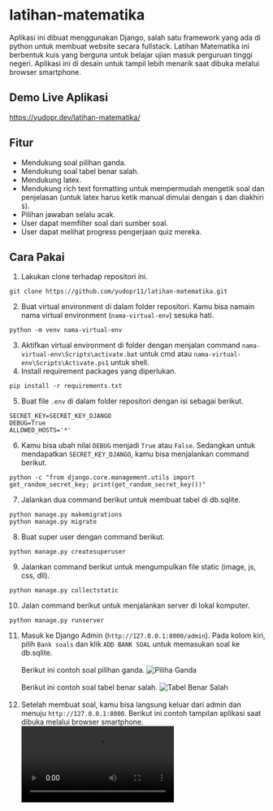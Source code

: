 # latihan-matematika
Aplikasi ini dibuat menggunakan Django, salah satu framework yang ada di python untuk membuat website secara fullstack. Latihan Matematika ini berbentuk kuis yang berguna untuk belajar ujian masuk perguruan tinggi negeri. Aplikasi ini di desain untuk tampil lebih menarik saat dibuka melalui browser smartphone.
## Demo Live Aplikasi
https://yudopr.dev/latihan-matematika/
## Fitur
- Mendukung soal pilihan ganda.
- Mendukung soal tabel benar salah.
- Mendukung latex.
- Mendukung rich text formatting untuk mempermudah mengetik soal dan penjelasan (untuk latex harus ketik manual dimulai dengan `$` dan diakhiri `$`).
- Pilihan jawaban selalu acak.
- User dapat memfilter soal dari sumber soal.
- User dapat melihat progress pengerjaan quiz mereka.
## Cara Pakai
1. Lakukan clone terhadap repositori ini. <br>
```
git clone https://github.com/yudopr11/latihan-matematika.git
```
2. Buat virtual environment di dalam folder repositori. Kamu bisa namain nama virtual environment (`nama-virtual-env`) sesuka hati.
```
python -m venv nama-virtual-env
```
3. Aktifkan virtual environment di folder dengan menjalan command `nama-virtual-env\Scripts\activate.bat` untuk cmd atau `nama-virtual-env\Scripts\Activate.ps1` untuk shell.
4. Install requirement packages yang diperlukan.
```
pip install -r requirements.txt
```
5. Buat file `.env` di dalam folder repositori dengan isi sebagai berikut.
```
SECRET_KEY=SECRET_KEY_DJANGO
DEBUG=True
ALLOWED_HOSTS='*'
```
6. Kamu bisa ubah nilai `DEBUG` menjadi `True` atau `False`. Sedangkan untuk mendapatkan `SECRET_KEY_DJANGO`, kamu bisa menjalankan command berikut.
```
python -c "from django.core.management.utils import get_random_secret_key; print(get_random_secret_key())"
```
7. Jalankan dua command berikut untuk membuat tabel di db.sqlite.
```
python manage.py makemigrations
python manage.py migrate
```
8. Buat super user dengan command berikut.
```
python manage.py createsuperuser
```
9. Jalankan command berikut untuk mengumpulkan file static (image, js, css, dll).
```
python manage.py collectstatic
```
10. Jalan command berikut untuk menjalankan server di lokal komputer.
```
python manage.py runserver
```
11. Masuk ke Django Admin (`http://127.0.0.1:8000/admin`). Pada kolom kiri, pilih `Bank soals` dan klik `ADD BANK SOAL` untuk memasukan soal ke db.sqlite.<br><br>
Berikut ini contoh soal pilihan ganda.
![Piliha Ganda](https://res.cloudinary.com/dnf9bfdne/image/upload/v1679148039/pilihan-ganda_yxb1ya.jpg)<br><br>
Berikut ini contoh soal tabel benar salah.
![Tabel Benar Salah](https://res.cloudinary.com/dnf9bfdne/image/upload/v1679148247/tabel-benar-salah_esgxpn.jpg)<br><br>
12. Setelah membuat soal, kamu bisa langsung keluar dari admin dan menuju `http://127.0.0.1:8000`. Berikut ini contoh tampilan aplikasi saat dibuka melalui browser smartphone.<br>
![Demo Aplikasi](https://user-images.githubusercontent.com/107313576/226112267-85455bbe-ec43-4530-8b2a-acad0de1c223.mp4)
